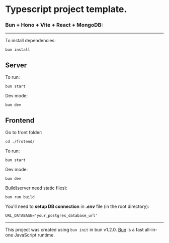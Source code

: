# Typescript project template.

### Bun + Hono + Vite + React + MongoDB:

***

To install dependencies:

```
bun install
```

## Server

To run:
```
bun start
```
Dev mode:
```
bun dev
```

## Frontend

Go to front folder:
```
cd ./frotend/
```

To run:
```
bun start
```

Dev mode:
```
bun dev
```

Build(server need static files):
```
bun run build
```

You'll need to **setup DB connection** in ***.env*** file (in the root directory):
```
URL_DATABASE='your_postgres_database_url'
```

***

This project was created using `bun init` in bun v1.2.0. [Bun](https://bun.sh) is a fast all-in-one JavaScript runtime.

